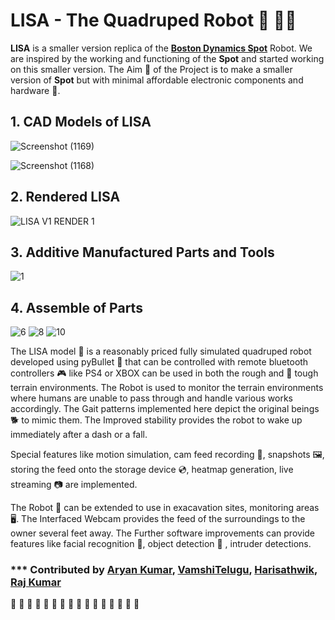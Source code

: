 # LISA - The Quadruped Robot 🤖 🐕‍🦺

**LISA** is a smaller version replica of the [**Boston Dynamics Spot**](https://www.bostondynamics.com/products/spot) Robot. We are inspired by the working and functioning of the **Spot** and started working on this smaller version. The Aim 🎯 of the Project is to make a smaller version of **Spot** but with minimal affordable electronic components and hardware 🧰. 

## 1. CAD Models of LISA
![Screenshot (1169)](https://user-images.githubusercontent.com/84219813/164977806-e2480c23-4553-4370-8848-8be4e2bb2e39.png)

![Screenshot (1168)](https://user-images.githubusercontent.com/84219813/164977745-d0adeae1-d635-4bf0-ab95-6838bdf851b5.png)

## 2. Rendered LISA
![LISA V1 RENDER 1](https://user-images.githubusercontent.com/84219813/164978293-aa4ee25e-7696-4ef3-82dc-fc7781ea6409.PNG)


## 3. Additive Manufactured Parts and Tools
![1](https://user-images.githubusercontent.com/84219813/164978063-c334997e-d4b6-437b-91dc-f8bd9f62590f.jpeg)

## 4. Assemble of Parts
![6](https://user-images.githubusercontent.com/84219813/164978198-4c5c9451-bb44-445f-88b5-a576c48aec0d.jpeg)
![8](https://user-images.githubusercontent.com/84219813/164978200-4f657ada-f1ba-46c2-be72-cd0f892d2adf.jpeg)
![10](https://user-images.githubusercontent.com/84219813/164978203-969627fd-e35b-4d9f-84f1-a3dfe5b3dd1a.jpeg)


The LISA model 🤖 is a reasonably priced fully simulated quadruped robot developed using pyBullet 🐍 that can be controlled with remote bluetooth controllers 🎮 like PS4 or XBOX can be used in both the rough and 🌳 tough terrain environments. The Robot is used to monitor the terrain environments where humans are unable to pass through and handle various works accordingly. The Gait patterns implemented here depict the original beings 🐕 to mimic them. The Improved stability provides the robot to wake up immediately after a dash or a fall.

Special features like motion simulation, cam feed recording 🔴, snapshots 🖼️, storing the feed onto the storage device 💿, heatmap generation, live streaming 📷 are implemented.

The Robot 🤖 can be extended to use in exacavation sites, monitoring areas 🖥️. The Interfaced Webcam provides the feed of the surroundings to the owner several feet away. The Further software improvements can provide features like facial recognition 🌝, object detection 🏀 ,  intruder detections. 



### *** Contributed by [Aryan Kumar](https://github.com/aryan-kn), [VamshiTelugu](https://github.com/VamshiTelugu), [Harisathwik](https://github.com/Harisathwik), [Raj Kumar](https://github.com/AsadiRajkumar)

👏 👏 👏 👏 👏 👏 👏 👏 👏 👏 👏 👏 👏 👏 👏 👏 
